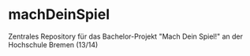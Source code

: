 machDeinSpiel
=============

Zentrales Repository für das Bachelor-Projekt "Mach Dein Spiel!" an der Hochschule Bremen (13/14)

